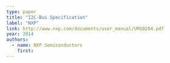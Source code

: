 ```yaml
---
type: paper
title: "I2C-Bus Specification"
label: "NXP"
link: http://www.nxp.com/documents/user_manual/UM10204.pdf
year: 2014
authors:
  - name: NXP Semiconductors
    first:
---
```


